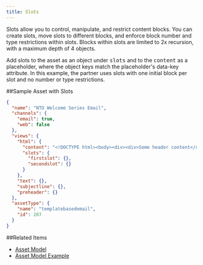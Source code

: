 ```yaml
---
title: Slots
---
```


Slots allow you to control, manipulate, and restrict content blocks. You can create slots, move slots to different blocks, and enforce block number and type restrictions within slots. Blocks within slots are limited to 2x recursion, with a maximum depth of 4 objects.

Add slots to the asset as an object under <samp class="codeph nolang">slots</samp> and to the <samp class="codeph nolang">content</samp> as a placeholder, where the object keys match the placeholder's data-key attribute. In this example, the partner uses slots with one initial block per slot and no number or type restrictions.

##Sample Asset with Slots

```json
{
  "name": "NTO Welcome Series Email",
  "channels": {
    "email": true,
    "web": false
  },
  "views": {
    "html": {
      "content": "<!DOCTYPE html><body><div><div>Some header content</div><div data-type=\"slot\" data-key=\"firstslot\"></div><br /><div data-type=\"slot\" data-key=\"secondslot\"></div></div></body></html>",
      "slots": {
        "firstslot": {},
        "secondslot": {}
      }
    },
    "text": {},
    "subjectline": {},
    "preheader": {}
  },
  "assetType": {
    "name": "templatebasedemail",
    "id": 207
  }
}
```
##Related Items
* [Asset Model](asset-model.htm)
* [Asset Model Example](asset_model_examples.htm)